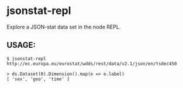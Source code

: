 # jsonstat-repl

Explore a JSON-stat data set in the node REPL.

## USAGE:

    $ jsonstat-repl http://ec.europa.eu/eurostat/wdds/rest/data/v2.1/json/en/tsdec450

    > ds.Dataset(0).Dimension().map(e => e.label)
    [ 'sex', 'geo', 'time' ]


